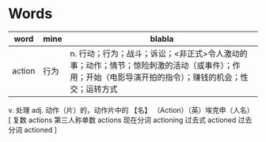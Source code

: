 # Words

|word|mine|blabla|
|-|-|-|
|action|行为|n. 行动；行为；战斗；诉讼；<非正式>令人激动的事；动作；情节；惊险刺激的活动（或事件）；作用；开始（电影导演开拍的指令）；赚钱的机会；性交；运转方式
<CR>v. 处理
  adj. 动作（片）的，动作片中的
  【名】 （Action）（英）埃克申（人名）
  [ 复数 actions 第三人称单数 actions 现在分词 actioning 过去式 actioned 过去分词 actioned ]
